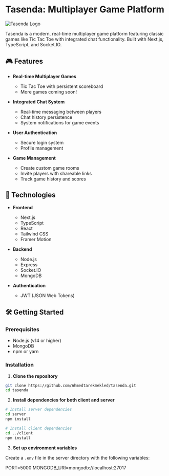 # Tasenda: Multiplayer Game Platform

![Tasenda Logo](https://your-image-url-here.com/logo.png)

Tasenda is a modern, real-time multiplayer game platform featuring classic games like Tic Tac Toe with integrated chat functionality. Built with Next.js, TypeScript, and Socket.IO.

## 🎮 Features

- **Real-time Multiplayer Games**
  - Tic Tac Toe with persistent scoreboard
  - More games coming soon!
- **Integrated Chat System**

  - Real-time messaging between players
  - Chat history persistence
  - System notifications for game events

- **User Authentication**
  - Secure login system
  - Profile management
- **Game Management**
  - Create custom game rooms
  - Invite players with shareable links
  - Track game history and scores

## 🚀 Technologies

- **Frontend**

  - Next.js
  - TypeScript
  - React
  - Tailwind CSS
  - Framer Motion

- **Backend**

  - Node.js
  - Express
  - Socket.IO
  - MongoDB

- **Authentication**
  - JWT (JSON Web Tokens)

## 🛠️ Getting Started

### Prerequisites

- Node.js (v14 or higher)
- MongoDB
- npm or yarn

### Installation

1. **Clone the repository**

```bash
git clone https://github.com/Ahmedtarekmekled/tasenda.git
cd tasenda
```

2. **Install dependencies for both client and server**

```bash
# Install server dependencies
cd server
npm install

# Install client dependencies
cd ../client
npm install
```

3. **Set up environment variables**

Create a `.env` file in the server directory with the following variables:

PORT=5000
MONGODB_URI=mongodb://localhost:27017
